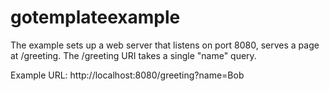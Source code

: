 # gotemplateexample
The example sets up a web server that listens on port 8080, serves a page at /greeting. The /greeting URI takes a single "name" query.

Example URL: http://localhost:8080/greeting?name=Bob
